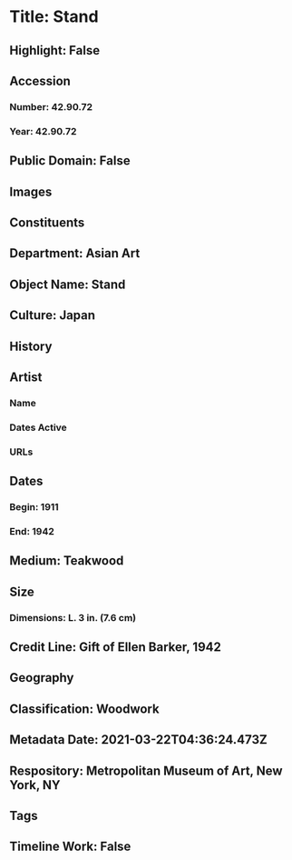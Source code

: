 # Title: Stand
## Highlight: False
## Accession
### Number: 42.90.72
### Year: 42.90.72
## Public Domain: False
## Images
## Constituents
## Department: Asian Art
## Object Name: Stand
## Culture: Japan
## History
## Artist
### Name
### Dates Active
### URLs
## Dates
### Begin: 1911
### End: 1942
## Medium: Teakwood
## Size
### Dimensions: L. 3 in. (7.6 cm)
## Credit Line: Gift of Ellen Barker, 1942
## Geography
## Classification: Woodwork
## Metadata Date: 2021-03-22T04:36:24.473Z
## Respository: Metropolitan Museum of Art, New York, NY
## Tags
## Timeline Work: False